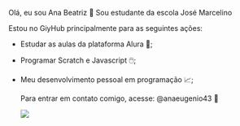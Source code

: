 Olá, eu sou Ana Beatriz 🤍
Sou estudante da escola José Marcelino

Estou no GiyHub principalmente para as seguintes ações:
- Estudar as  aulas da plataforma Alura 📝;
- Programar Scratch e Javascript 🖱️;
- Meu desenvolvimento pessoal em programação 📈;

  Para entrar em contato comigo, acesse:
  @anaeugenio43 📸

  
  ![](https://encrypted-tbn0.gstatic.com/images?q=tbn:ANd9GcQ4c8f0fIlb5KGZWLieOSDKsV9hmh7gmEEXtA&s##)

